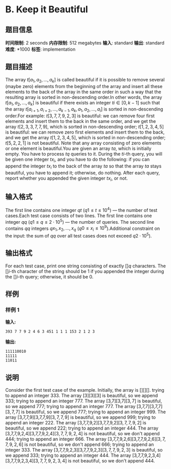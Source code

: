 # B. Keep it Beautiful

## 题目信息

**时间限制**: 2 seconds
**内存限制**: 512 megabytes
**输入**: standard
**输出**: standard
**难度**: *1000
**标签**: implementation

## 题目描述

The array $t$$[a_1, a_2, \dots, a_k]$ is called beautiful if it is possible to remove several (maybe zero) elements from the beginning of the array and insert all these elements to the back of the array in the same order in such a way that the resulting array is sorted in non-descending order.In other words, the array $t$$[a_1, a_2, \dots, a_k]$ is beautiful if there exists an integer $t$$i \in [0, k-1]$ such that the array $t$$[a_{i+1}, a_{i+2}, \dots, a_{k-1}, a_k, a_1, a_2, \dots, a_i]$ is sorted in non-descending order.For example: $t$$[3, 7, 7, 9, 2, 3]$ is beautiful: we can remove four first elements and insert them to the back in the same order, and we get the array $t$$[2, 3, 3, 7, 7, 9]$, which is sorted in non-descending order; $t$$[1, 2, 3, 4, 5]$ is beautiful: we can remove zero first elements and insert them to the back, and we get the array $t$$[1, 2, 3, 4, 5]$, which is sorted in non-descending order; $t$$[5, 2, 2, 1]$ is not beautiful. Note that any array consisting of zero elements or one element is beautiful.You are given an array $t$$a$, which is initially empty. You have to process $t$$q$ queries to it. During the $t$$i$-th query, you will be given one integer $t$$x_i$, and you have to do the following: if you can append the integer $t$$x_i$ to the back of the array $t$$a$ so that the array $t$$a$ stays beautiful, you have to append it; otherwise, do nothing. After each query, report whether you appended the given integer $t$$x_i$, or not.

## 输入格式

The first line contains one integer $q$$t$ ($q$$1 \le t \le 10^4$) — the number of test cases.Each test case consists of two lines. The first line contains one integer $q$$q$ ($q$$1 \le q \le 2 \cdot 10^5$) — the number of queries. The second line contains $q$$q$ integers $q$$x_1, x_2, \dots, x_q$ ($q$$0 \le x_i \le 10^9$).Additional constraint on the input: the sum of $q$$q$ over all test cases does not exceed $q$$2 \cdot 10^5$).

## 输出格式

For each test case, print one string consisting of exactly $[]$$q$ characters. The $[]$$i$-th character of the string should be 1 if you appended the integer during the $[]$$i$-th query; otherwise, it should be 0.

## 样例

### 样例 1

**输入:**
```
393 7 7 9 2 4 6 3 451 1 1 1 153 2 1 2 3
```

**输出:**
```
111110010
11111
11011
```

## 说明

Consider the first test case of the example. Initially, the array is [][]$[]$. trying to append an integer 33$3$. The array [3][3]$[3]$ is beautiful, so we append 33$3$; trying to append an integer 77$7$. The array [3,7][3,7]$[3, 7]$ is beautiful, so we append 77$7$; trying to append an integer 77$7$. The array [3,7,7][3,7,7]$[3, 7, 7]$ is beautiful, so we append 77$7$; trying to append an integer 99$9$. The array [3,7,7,9][3,7,7,9]$[3, 7, 7, 9]$ is beautiful, so we append 99$9$; trying to append an integer 22$2$. The array [3,7,7,9,2][3,7,7,9,2]$[3, 7, 7, 9, 2]$ is beautiful, so we append 22$2$; trying to append an integer 44$4$. The array [3,7,7,9,2,4][3,7,7,9,2,4]$[3, 7, 7, 9, 2, 4]$ is not beautiful, so we don't append 44$4$; trying to append an integer 66$6$. The array [3,7,7,9,2,6][3,7,7,9,2,6]$[3, 7, 7, 9, 2, 6]$ is not beautiful, so we don't append 66$6$; trying to append an integer 33$3$. The array [3,7,7,9,2,3][3,7,7,9,2,3]$[3, 7, 7, 9, 2, 3]$ is beautiful, so we append 33$3$; trying to append an integer 44$4$. The array [3,7,7,9,2,3,4][3,7,7,9,2,3,4]$[3, 7, 7, 9, 2, 3, 4]$ is not beautiful, so we don't append 44$4$.

